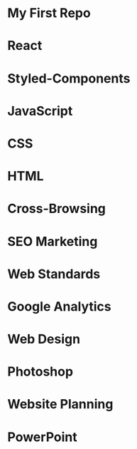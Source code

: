 # My First Repo
# React 
# Styled-Components
# JavaScript
# CSS
# HTML
# Cross-Browsing
# SEO Marketing
# Web Standards
# Google Analytics
# Web Design 
# Photoshop
# Website Planning
# PowerPoint
